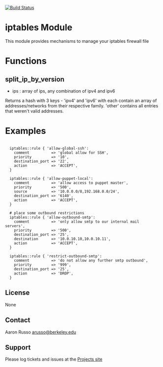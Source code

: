 [![Build Status](https://travis-ci.org/arusso/puppet-iptables.png?branch=issues/3_ip6tables_support)](https://travis-ci.org/arusso/puppet-iptables)

# iptables Module #

This module provides mechanisms to manage your iptables firewall file

# Functions #

split_ip_by_version
-------------------

- ips : array of ips, any combination of ipv4 and ipv6

Returns a hash with 3 keys - 'ipv4' and 'ipv6' with each contain an array of
addresses/networks from their respective family.  'other' contains all entries
that weren't valid addresses.

# Examples #

<pre><code>
  iptables::rule { 'allow-global-ssh':
    comment          => 'global allow for SSH',
    priority         => '10',
    destination_port => '22',
    action           => 'ACCEPT',
  }

  iptables::rule { 'allow-puppet-local':
    comment          => 'allow access to puppet master',
    priority         => '500',
    source           => '10.0.0.0/8,192.168.0.0/24',
    destination_port => '6140',
    action           => 'ACCEPT',
  }
  
  # place some outbound restrictions
  iptables::rule { 'allow-outbound-smtp':
    comment          => 'only allow smtp to our internal mail servers',
    priority         => '500',
    destination_port => '25',
    destination      => '10.0.10.10,10.0.10.11',
    action           => 'ACCEPT',
  }

  iptables::rule { 'restrict-outbound-smtp':
    comment          => 'do not allow any further smtp outbound',
    priority         => '999',
    destination_port => '25',
    action           => 'DROP',
  }
</code></pre>
 

License
-------

None

Contact
-------

Aaron Russo <arusso@berkeley.edu>

Support
-------

Please log tickets and issues at the
[Projects site](https://github.com/arusso/puppet-iptables/issues/)
